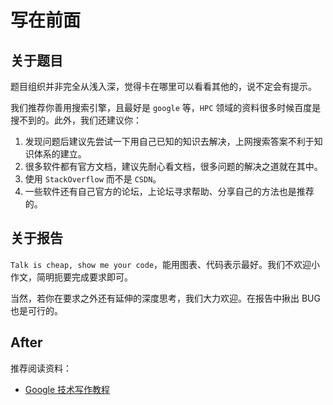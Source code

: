 # 写在前面

## 关于题目

题目组织并非完全从浅入深，觉得卡在哪里可以看看其他的，说不定会有提示。

我们推荐你善用搜索引擎，且最好是 `google` 等，`HPC` 领域的资料很多时候百度是搜不到的。此外，我们还建议你：

1. 发现问题后建议先尝试一下用自己已知的知识去解决，上网搜索答案不利于知识体系的建立。
2. 很多软件都有官方文档，建议先耐心看文档，很多问题的解决之道就在其中。
3. 使用 `StackOverflow` 而不是 `CSDN`。
4. 一些软件还有自己官方的论坛，上论坛寻求帮助、分享自己的方法也是推荐的。

## 关于报告

`Talk is cheap, show me your code`，能用图表、代码表示最好。我们不欢迎小作文，简明扼要完成要求即可。

当然，若你在要求之外还有延伸的深度思考，我们大力欢迎。在报告中揪出 BUG 也是可行的。

## After

推荐阅读资料：

- [Google 技术写作教程](https://developers.google.com/tech-writing)

